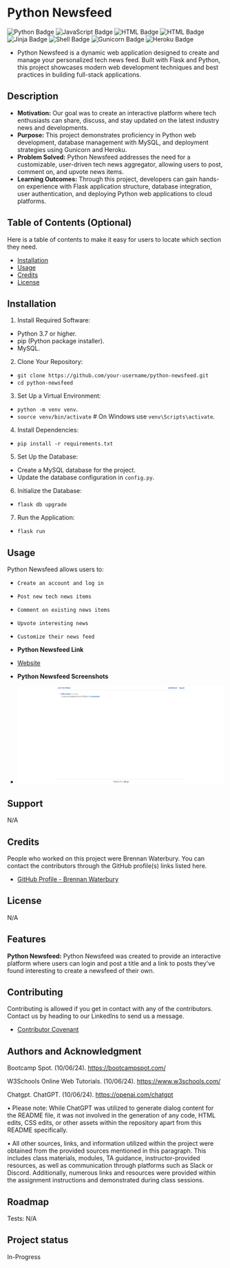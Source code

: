 # Python Newsfeed

![Python Badge](<https://img.shields.io/badge/Python-40%25-blue>)
![JavaScript Badge](<https://img.shields.io/badge/Flask-20%25-green>)
![HTML Badge](<https://img.shields.io/badge/MySQL-15%25-orange>)
![HTML Badge](<https://img.shields.io/badge/HTML-10%25-red>)
![Jinja Badge](<https://img.shields.io/badge/Jinja-5%25-purple>)
![Shell Badge](<https://img.shields.io/badge/Shell-5%25-lightgrey>)
![Gunicorn Badge](<https://img.shields.io/badge/Gunicorn-3%25-darkgreen>)
![Heroku Badge](<https://img.shields.io/badge/Heroku-2%25-pink>)

- Python Newsfeed is a dynamic web application designed to create and manage your personalized tech news feed. Built with Flask and Python, this project showcases modern web development techniques and best practices in building full-stack applications.

## Description

- <strong>Motivation:</strong> Our goal was to create an interactive platform where tech enthusiasts can share, discuss, and stay updated on the latest industry news and developments.
- <strong>Purpose:</strong> This project demonstrates proficiency in Python web development, database management with MySQL, and deployment strategies using Gunicorn and Heroku.
- <strong>Problem Solved:</strong> Python Newsfeed addresses the need for a customizable, user-driven tech news aggregator, allowing users to post, comment on, and upvote news items.
- <strong>Learning Outcomes:</strong> Through this project, developers can gain hands-on experience with Flask application structure, database integration, user authentication, and deploying Python web applications to cloud platforms.

## Table of Contents (Optional)

Here is a table of contents to make it easy for users to locate which section they need.

- [Installation](#installation)
- [Usage](#usage)
- [Credits](#credits)
- [License](#license)

## Installation

1. Install Required Software:

- Python 3.7 or higher.
- pip (Python package installer).
- MySQL.

2. Clone Your Repository:

- `git clone https://github.com/your-username/python-newsfeed.git`
- `cd python-newsfeed`

3. Set Up a Virtual Environment:

- `python -m venv venv`.
- `source venv/bin/activate` # On Windows use ``venv\Scripts\activate``.

4. Install Dependencies:

- `pip install -r requirements.txt`

5. Set Up the Database:

- Create a MySQL database for the project.
- Update the database configuration in `config.py`.

6. Initialize the Database:

- `flask db upgrade`

7. Run the Application:

- `flask run`

## Usage

Python Newsfeed allows users to:

- `Create an account and log in`
- `Post new tech news items`
- `Comment on existing news items`
- `Upvote interesting news`
- `Customize their news feed`

- <strong>Python Newsfeed Link</strong>

- [Website](https://python-newsfeed-git-182edacb47b2.herokuapp.com/)

- <strong>Python Newsfeed Screenshots</strong>

- ![Screenshot](./assets/images/JustTechNews.png)

## Support

N/A

## Credits

People who worked on this project were Brennan Waterbury. You can contact the contributors through the GitHub profile(s) links listed here.

- <a href="https://github.com/bwater47" alt="GitHub Link">GitHub Profile - Brennan Waterbury</a>

## License

N/A

## Features

<strong>Python Newsfeed:</strong> Python Newsfeed was created to provide an interactive platform where users can login and post a title and a link to posts they've found interesting to create a newsfeed of their own.

## Contributing

Contributing is allowed if you get in contact with any of the contributors. Contact us by heading to our LinkedIns to send us a message.

- [Contributor Covenant](https://www.contributor-covenant.org/)

## Authors and Acknowledgment

Bootcamp Spot. (10/06/24). https://bootcampspot.com/

W3Schools Online Web Tutorials. (10/06/24). https://www.w3schools.com/

Chatgpt. ChatGPT. (10/06/24). https://openai.com/chatgpt

• Please note: While ChatGPT was utilized to generate dialog content for the README file, it was not involved in the generation of any code, HTML edits, CSS edits, or other assets within the repository apart from this README specifically.

• All other sources, links, and information utilized within the project were obtained from the provided sources mentioned in this paragraph. This includes class materials, modules, TA guidance, instructor-provided resources, as well as communication through platforms such as Slack or Discord. Additionally, numerous links and resources were provided within the assignment instructions and demonstrated during class sessions.

## Roadmap

Tests: N/A

## Project status

In-Progress